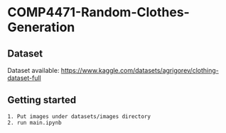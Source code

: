 # COMP4471-Random-Clothes-Generation

## Dataset
Dataset available: https://www.kaggle.com/datasets/agrigorev/clothing-dataset-full

## Getting started
```
1. Put images under datasets/images directory
2. run main.ipynb
```
